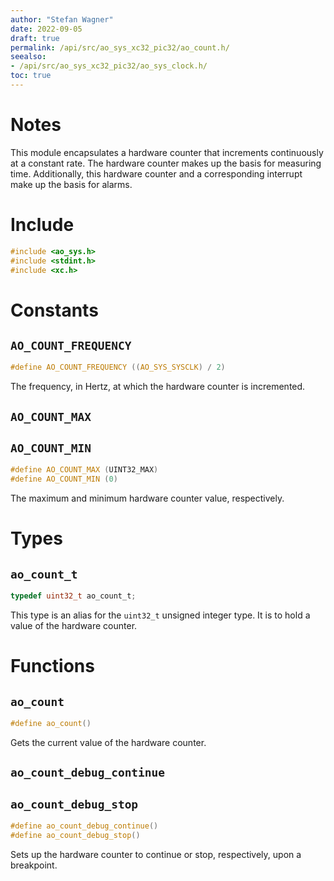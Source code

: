 ```yaml
---
author: "Stefan Wagner"
date: 2022-09-05
draft: true
permalink: /api/src/ao_sys_xc32_pic32/ao_count.h/
seealso:
- /api/src/ao_sys_xc32_pic32/ao_sys_clock.h/
toc: true
---
```


# Notes

This module encapsulates a hardware counter that increments continuously at a constant rate. The hardware counter makes up the basis for measuring time. Additionally, this hardware counter and a corresponding interrupt make up the basis for alarms.

# Include

```c
#include <ao_sys.h>
#include <stdint.h>
#include <xc.h>
```

# Constants

## `AO_COUNT_FREQUENCY`

```c
#define AO_COUNT_FREQUENCY ((AO_SYS_SYSCLK) / 2)
```

The frequency, in Hertz, at which the hardware counter is incremented.

## `AO_COUNT_MAX`
## `AO_COUNT_MIN`

```c
#define AO_COUNT_MAX (UINT32_MAX)
#define AO_COUNT_MIN (0)
```

The maximum and minimum hardware counter value, respectively.

# Types

## `ao_count_t`

```c
typedef uint32_t ao_count_t;
```

This type is an alias for the `uint32_t` unsigned integer type. It is to hold a value of the hardware counter.

# Functions

## `ao_count`

```c
#define ao_count()
```

Gets the current value of the hardware counter.

## `ao_count_debug_continue`
## `ao_count_debug_stop`

```c
#define ao_count_debug_continue()
#define ao_count_debug_stop()
```

Sets up the hardware counter to continue or stop, respectively, upon a breakpoint.
